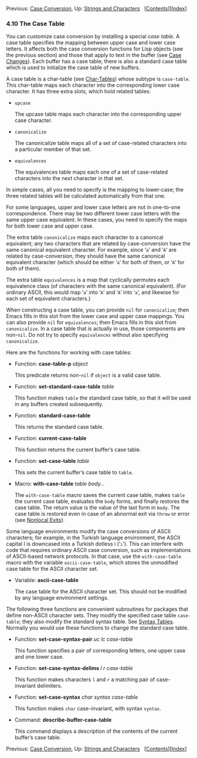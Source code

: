 

Previous: [Case Conversion](Case-Conversion.html), Up: [Strings and Characters](Strings-and-Characters.html)   \[[Contents](index.html#SEC_Contents "Table of contents")]\[[Index](Index.html "Index")]

### 4.10 The Case Table

You can customize case conversion by installing a special *case table*. A case table specifies the mapping between upper case and lower case letters. It affects both the case conversion functions for Lisp objects (see the previous section) and those that apply to text in the buffer (see [Case Changes](Case-Changes.html)). Each buffer has a case table; there is also a standard case table which is used to initialize the case table of new buffers.

A case table is a char-table (see [Char-Tables](Char_002dTables.html)) whose subtype is `case-table`. This char-table maps each character into the corresponding lower case character. It has three extra slots, which hold related tables:

*   `upcase`

    The upcase table maps each character into the corresponding upper case character.

*   `canonicalize`

    The canonicalize table maps all of a set of case-related characters into a particular member of that set.

*   `equivalences`

    The equivalences table maps each one of a set of case-related characters into the next character in that set.

In simple cases, all you need to specify is the mapping to lower-case; the three related tables will be calculated automatically from that one.

For some languages, upper and lower case letters are not in one-to-one correspondence. There may be two different lower case letters with the same upper case equivalent. In these cases, you need to specify the maps for both lower case and upper case.

The extra table `canonicalize` maps each character to a canonical equivalent; any two characters that are related by case-conversion have the same canonical equivalent character. For example, since ‘`a`’ and ‘`A`’ are related by case-conversion, they should have the same canonical equivalent character (which should be either ‘`a`’ for both of them, or ‘`A`’ for both of them).

The extra table `equivalences` is a map that cyclically permutes each equivalence class (of characters with the same canonical equivalent). (For ordinary ASCII, this would map ‘`a`’ into ‘`A`’ and ‘`A`’ into ‘`a`’, and likewise for each set of equivalent characters.)

When constructing a case table, you can provide `nil` for `canonicalize`; then Emacs fills in this slot from the lower case and upper case mappings. You can also provide `nil` for `equivalences`; then Emacs fills in this slot from `canonicalize`. In a case table that is actually in use, those components are non-`nil`. Do not try to specify `equivalences` without also specifying `canonicalize`.

Here are the functions for working with case tables:

*   Function: **case-table-p** *object*

    This predicate returns non-`nil` if `object` is a valid case table.

<!---->

*   Function: **set-standard-case-table** *table*

    This function makes `table` the standard case table, so that it will be used in any buffers created subsequently.

<!---->

*   Function: **standard-case-table**

    This returns the standard case table.

<!---->

*   Function: **current-case-table**

    This function returns the current buffer’s case table.

<!---->

*   Function: **set-case-table** *table*

    This sets the current buffer’s case table to `table`.

<!---->

*   Macro: **with-case-table** *table body…*

    The `with-case-table` macro saves the current case table, makes `table` the current case table, evaluates the `body` forms, and finally restores the case table. The return value is the value of the last form in `body`. The case table is restored even in case of an abnormal exit via `throw` or error (see [Nonlocal Exits](Nonlocal-Exits.html)).

Some language environments modify the case conversions of ASCII characters; for example, in the Turkish language environment, the ASCII capital I is downcased into a Turkish dotless i (‘`ı`’). This can interfere with code that requires ordinary ASCII case conversion, such as implementations of ASCII-based network protocols. In that case, use the `with-case-table` macro with the variable `ascii-case-table`, which stores the unmodified case table for the ASCII character set.

*   Variable: **ascii-case-table**

    The case table for the ASCII character set. This should not be modified by any language environment settings.

The following three functions are convenient subroutines for packages that define non-ASCII character sets. They modify the specified case table `case-table`; they also modify the standard syntax table. See [Syntax Tables](Syntax-Tables.html). Normally you would use these functions to change the standard case table.

*   Function: **set-case-syntax-pair** *uc lc case-table*

    This function specifies a pair of corresponding letters, one upper case and one lower case.

<!---->

*   Function: **set-case-syntax-delims** *l r case-table*

    This function makes characters `l` and `r` a matching pair of case-invariant delimiters.

<!---->

*   Function: **set-case-syntax** *char syntax case-table*

    This function makes `char` case-invariant, with syntax `syntax`.

<!---->

*   Command: **describe-buffer-case-table**

    This command displays a description of the contents of the current buffer’s case table.

Previous: [Case Conversion](Case-Conversion.html), Up: [Strings and Characters](Strings-and-Characters.html)   \[[Contents](index.html#SEC_Contents "Table of contents")]\[[Index](Index.html "Index")]
